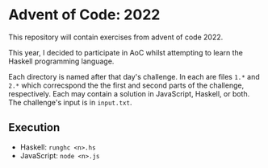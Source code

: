 # Advent of Code: 2022

This repository will contain exercises from advent of code 2022.

This year, I decided to participate in AoC whilst attempting to learn the Haskell programming language.

Each directory is named after that day's challenge. In each are files `1.*` and `2.*` which correcspond the the first and second parts of the challenge, respectively. Each may contain a solution in JavaScript, Haskell, or both. The challenge's input is in `input.txt`.

## Execution
- Haskell: `runghc <n>.hs`
- JavaScript: `node <n>.js`